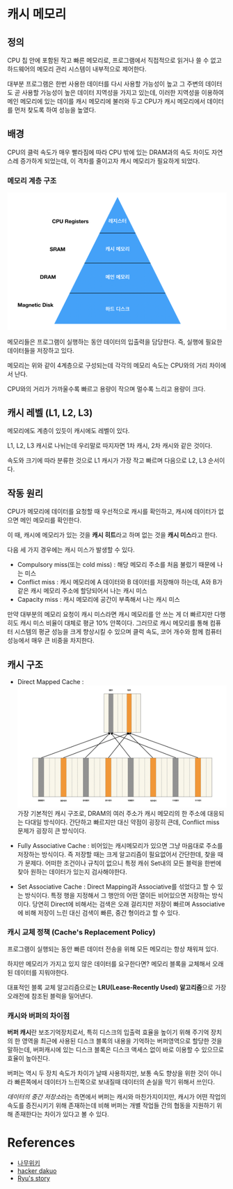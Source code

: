 # 캐시 메모리

## 정의

CPU 칩 안에 포함된 작고 빠른 메모리로, 프로그램에서 직접적으로 읽거나 쓸 수 없고 하드웨어의 메모리 관리 시스템이 내부적으로 제어한다.

대부분 프로그램은 한번 사용한 데이터를 다시 사용할 가능성이 높고 그 주변의 데이터도 곧 사용할 가능성이 높은 데이터 지역성을 가지고 있는데, 이러한 지역성을 이용하여 메인 메모리에 있는 데이를 캐시 메모리에 불러와 두고 CPU가 캐시 메모리에서 데이터를 먼저 찾도록 하여 성능을 높였다.

## 배경

CPU의 클럭 속도가 매우 빨라짐에 따라 CPU 밖에 있는 DRAM과의 속도 차이도 자연스레 증가하게 되었는데, 이 격차를 줄이고자 캐시 메모리가 필요하게 되었다.

### 메모리 계층 구조

![메모리 계층 구조](../images/memory-class.png)

메모리들은 프로그램이 실행하는 동안 데이터의 입출력을 담당한다. 즉, 실행에 필요한 데이터들을 저장하고 있다.

메모리는 위와 같이 4계층으로 구성되는데 각각의 메모리 속도는 CPU와의 거리 차이에서 난다.

CPU와의 거리가 가까울수록 빠르고 용량이 작으며 멀수록 느리고 용량이 크다.

## 캐시 레벨 (L1, L2, L3)

메모리에도 계층이 있듯이 캐시에도 레벨이 있다.

L1, L2, L3 캐시로 나뉘는데 우리말로 따지자면 1차 캐시, 2차 캐시와 같은 것이다.

속도와 크기에 따라 분류한 것으로 L1 캐시가 가장 작고 빠르며 다음으로 L2, L3 순서이다.

## 작동 원리

CPU가 메모리에 데이터를 요청할 때 우선적으로 캐시를 확인하고, 캐시에 데이터가 없으면 메인 메모리를 확인한다.

이 때, 캐시에 메모리가 있는 것을 **캐시 히트**라고 하며 없는 것을 **캐시 미스**라고 한다.

다음 세 가지 경우에는 캐시 미스가 발생할 수 있다.

- Compulsory miss(또는 cold miss) : 해당 메모리 주소를 처음 불렀기 때문에 나는 미스
- Conflict miss : 캐시 메모리에 A 데이터와 B 데이터를 저장해야 하는데, A와 B가 같은 캐시 메모리 주소에 할당되어서 나는 캐시 미스
- Capacity miss : 캐시 메모리에 공간이 부족해서 나는 캐시 미스

만약 대부분의 메모리 요청이 캐시 미스라면 캐시 메모리를 안 쓰는 게 더 빠르지만 다행히도 캐시 미스 비율이 대체로 평균 10% 안쪽이다.
그러므로 캐시 메모리를 통해 컴퓨터 시스템의 평균 성능을 크게 향상시킬 수 있으며 클럭 속도, 코어 개수와 함께 컴퓨터 성능에서 매우 큰 비중을 차지한다.

## 캐시 구조

- Direct Mapped Cache : 
![캐시 작동 방식](../images/direct-mapped.png)
가장 기본적인 캐시 구조로, DRAM의 여러 주소가 캐시 메모리의 한 주소에 대응되는 다대일 방식이다.
간단하고 빠르지만 대신 약점이 굉장히 큰데, Conflict miss 문제가 굉장히 큰 방식이다.

- Fully Associative Cache : 비어있는 캐시메모리가 있으면 그냥 마음대로 주소를 저장하는 방식이다.
즉 저장할 때는 크게 알고리즘이 필요없어서 간단한데, 찾을 때가 문제다.
어떠한 조건이나 규칙이 없으니 특정 캐쉬 Set내의 모든 블럭을 한번에 찾아 원하는 데이터가 있는지 검사해야한다.

- Set Associative Cache : Direct Mapping과 Associative를 섞었다고 할 수 있는 방식이다.
특정 행을 지정해서 그 행안의 어떤 열이든 비어있으면 저장하는 방식이다.
당연히 Direct에 비해서는 검색은 오래 걸리지만 저장이 빠르며 Associative에 비해 저장이 느린 대신 검색이 빠른, 중간 형이라고 할 수 있다.

### 캐시 교체 정책 (Cache's Replacement Policy) 

프로그램이 실행되는 동안 빠른 데이터 전송을 위해 모든 메모리는 항상 채워져 있다.

하지만 메모리가 가지고 있지 않은 데이터를 요구한다면? 메모리 블록을 교체해서 오래된 데이터를 지워야한다.

대표적인 블록 교체 알고리즘으로는 **LRU(Lease-Recently Used) 알고리즘**으로 가장 오래전에 참조된 블럭을 밀어낸다.

### 캐시와 버퍼의 차이점

**버퍼 캐시**란 보조기억장치로서, 특히 디스크의 입출력 효율을 높이기 위해 주기억 장치의 한 영역을 최근에 사용된 디스크 블록의 내용을 기억하는 버퍼영역으로 할당한 것을 말하는데, 버퍼캐시에 있는 디스크 블록은 디스크 액세스 없이 바로 이용할 수 있으므로 효율이 높아진다. 

버퍼는 역시 두 장치 속도가 차이가 날때 사용하지만, 보통 속도 향상을 위한 것이 아니라 빠른쪽에서 데이터가 느린쪽으로 보내질때 데이터의 손실을 막기 위해서 쓰인다.

*데이터의 중간 저장소*라는 측면에서 버퍼는 캐시와 마찬가지이지만, 캐시가 어떤 작업의 속도를 증진시키기 위해 존재하는데 비해 버퍼는 개별 작업들 간의 협동을 지원하기 위해 존재한다는 차이가 있다고 볼 수 있다.

# References

- [나무위키](https://namu.wiki/w/%EC%BA%90%EC%8B%9C%20%EB%A9%94%EB%AA%A8%EB%A6%AC)
- [hacker dakuo](https://dakuo.tistory.com/126)
- [Ryu's story](https://ryusstory.tistory.com/entry/Cache-Buffer-%EC%BA%90%EC%89%AC%EC%99%80-%EB%B2%84%ED%8D%BC)
